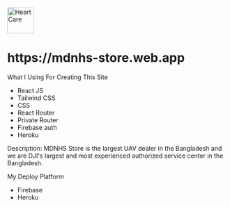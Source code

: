 #

<div>
<img src="https://mdnhs-store.web.app/static/media/logo.53d9efe2.png" width="60px" height="60px" alt="Heart Care"/>
<h1>https://mdnhs-store.web.app</h1>
</div>

What I Using For Creating This Site

- React JS
- Tailwind CSS
- CSS
- React Router
- Private Router
- Firebase auth
- Heroku

Description:
MDNHS Store is the largest UAV dealer
in the Bangladesh and we are DJI's largest and most experienced authorized
service center in the Bangladesh.

My Deploy Platform

- Firebase
- Heroku
